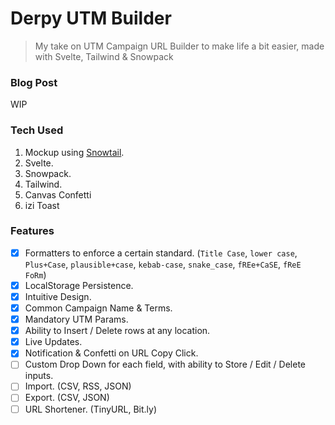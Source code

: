 # Derpy UTM Builder
> My take on UTM Campaign URL Builder to make life a bit easier, made with Svelte, Tailwind & Snowpack

### Blog Post
WIP

### Tech Used
1. Mockup using [Snowtail](https://www.derpycoder.com/snowtail-snowpack-tailwind-starter-to-speed-up-theme-dev/).
1. Svelte.
1. Snowpack.
1. Tailwind.
1. Canvas Confetti
1. izi Toast

### Features
- [x] Formatters to enforce a certain standard. (`Title Case`, `lower case`, `Plus+Case`, `plausible+case`, `kebab-case`, `snake_case`, `fREe+CaSE`, `fReE FoRm`)
- [x] LocalStorage Persistence.
- [x] Intuitive Design.
- [x] Common Campaign Name & Terms.
- [x] Mandatory UTM Params.
- [x] Ability to Insert / Delete rows at any location.
- [x] Live Updates.
- [x] Notification & Confetti on URL Copy Click.
- [ ] Custom Drop Down for each field, with ability to Store / Edit / Delete inputs.
- [ ] Import. (CSV, RSS, JSON)
- [ ] Export. (CSV, JSON)
- [ ] URL Shortener. (TinyURL, Bit.ly)

